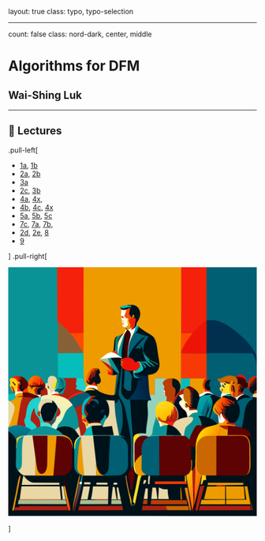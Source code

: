 layout: true
class: typo, typo-selection

---

count: false
class: nord-dark, center, middle

# Algorithms for DFM

## Wai-Shing Luk

---

## 🏫 Lectures

.pull-left[

- [1a](lec00-remark.html), [1b](lec01-remark.html)
- [2a](swdevflow.html), [2b](ai-programming.html)
- [3a](lec03a-remark.html)
- [2c](lec02c-remark.html), [3b](lec03b-remark.html)
- [4a](lec04a-remark.html), [4x](../cvx/cutting_plane.html), 
- [4b](lec04b-remark.html), [4c](lec04c-remark.html), [4x](../cvx/ellipsoid.html)
- [5a](lec05a-remark.html), [5b](lec05b-remark.html), [5c](unimodal.html)
- [7c](useful_skew.pdf), [7a](../net_optim/quickstart.html), [7b](netflow+cvxopt.html), 
- [2d](complexity.html), [2e](algorithm.html), [8](lec08-remark.html)
- [9](lec09-remark.html)

] .pull-right[

![image](figs/lectures.svg)

]

